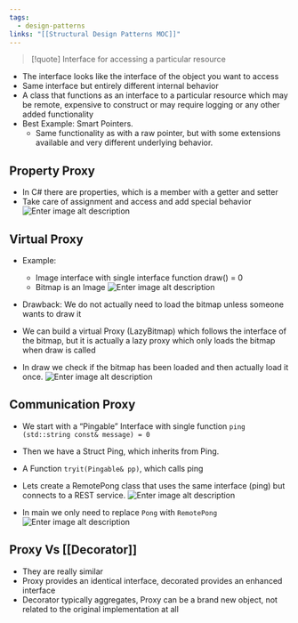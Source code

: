 ```yaml
---
tags:
  - design-patterns
links: "[[Structural Design Patterns MOC]]"
---
```


> [!quote] Interface for accessing a particular resource
>

- The interface looks like the interface of the object you want to access
- Same interface but entirely different internal behavior
- A class that functions as an interface to a particular resource which may be remote, expensive to construct or may require logging or any other added functionality
- Best Example: Smart Pointers.
	- Same functionality as with a raw pointer, but with some extensions available and very different underlying behavior.

## Property Proxy

- In C# there are properties, which is a member with a getter and setter
- Take care of assignment and access and add special behavior
![Enter image alt description](IMG-2024-05-31-134031765.png)

## Virtual Proxy

- Example:
	- Image interface with single interface function draw() = 0
	- Bitmap is an Image
![Enter image alt description](IMG-2024-05-31-134031894.png)

- Drawback: We do not actually need to load the bitmap unless someone wants to draw it
- We can build a virtual Proxy (LazyBitmap) which follows the interface of the bitmap, but it is actually a lazy proxy which only loads the bitmap when draw is called

- In draw we check if the bitmap has been loaded and then actually load it once.
![Enter image alt description](IMG-2024-05-31-134032034.png)

## Communication Proxy

- We start with a “Pingable” Interface with single function `ping (std::string const& message) = 0`
- Then we have a Struct Ping, which inherits from Ping.
- A Function `tryit(Pingable& pp)`, which calls ping
- Lets create a RemotePong class that uses the same interface (ping) but connects to a REST service.
![Enter image alt description](IMG-2024-05-31-134032227.png)

- In main we only need to replace `Pong` with `RemotePong`
![Enter image alt description](IMG-2024-05-31-134032238.png)

## Proxy Vs [[Decorator]]

- They are really similar
- Proxy provides an identical interface, decorated provides an enhanced interface
- Decorator typically aggregates, Proxy can be a brand new object, not related to the original implementation at all